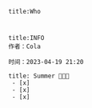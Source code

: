 

```ad-summary
title:Who

```

#

```ad-tip
title:INFO
作者：Cola

时间：2023-04-19 21:20 
```

```ad-todo
title: Summer 🥰🥰🥰
 - [x] 
 - [x] 
 - [x] 
```

## 

